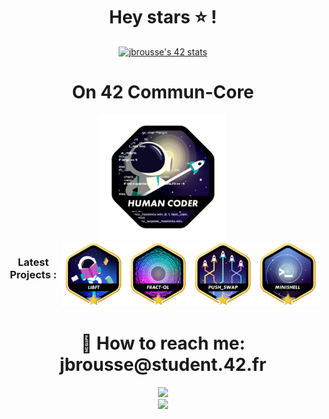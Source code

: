 <div align="center">
	<h1> Hey stars ⭐ ! </h1>
	<a href="https://github.com/oakoudad/badge42"><img src="https://badge.mediaplus.ma/black/jbrousse?1337Badge=off&UM6P=off" alt="jbrousse's 42 stats" /></a>
</div>
<div align="center">
	<h1> On 42 Commun-Core</h1>
	<img src="./badges/common_coren.png" length="200" width="200"/>
</div>
<div align="center" style="display: flex; justify-content: center;">
	<h3>Latest Projects :</h3>
	<a href=""><img src="./badges/libftm.png" length="150" width="150" /></a>
	<a href=""><img src="./badges/fract-olm.png" length="150" width="150" /></a>
	<a href=""><img src="./badges/push_swapm.png" length="150" width="150"  /></a>
    <a href=""><img src="./badges/minishellm.png" length="150" width="150" /></a>
</div>
<div align="center">
	<h1>📩 How to reach me: jbrousse@student.42.fr</h1>
	<img src="https://github-readme-stats.vercel.app/api?username=Luma-3&theme=dracula&show_icons=true&hide_border=true&count_private=true" length="150" width="450"/>
	<br>
	<img src="https://github-readme-streak-stats.herokuapp.com/?user=Luma-3&theme=dracula&hide_border=true" length="150" width="450" />
</div>

<!-- I love Markdown ! -->
